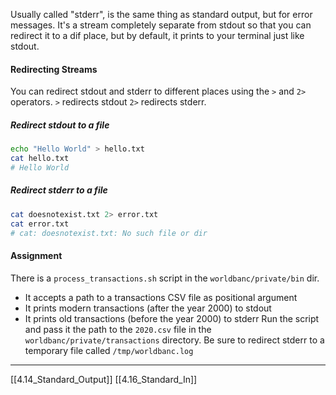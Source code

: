 Usually called "stderr", is the same thing as standard output, but for error messages.
It's a stream completely separate from stdout so that you can redirect it to a dif place, 
but by default, it prints to your terminal just like stdout. 

#### Redirecting Streams
You can redirect stdout and stderr to different places using the ```>``` and ```2>``` operators. 
```>``` redirects stdout
```2>``` redirects stderr.

##### Redirect stdout to a file

``` bash
echo "Hello World" > hello.txt
cat hello.txt
# Hello World
```

##### Redirect stderr to a file

``` bash
cat doesnotexist.txt 2> error.txt
cat error.txt
# cat: doesnotexist.txt: No such file or dir
```

#### Assignment
There is a ```process_transactions.sh``` script in the ```worldbanc/private/bin``` dir.
- It accepts a path to a transactions CSV file as positional argument
- It prints modern transactions (after the year 2000) to stdout
- It prints old transactions (before the year 2000) to stderr
Run the script and pass it the path to the  ```2020.csv``` file in the ```worldbanc/private/transactions``` directory.
Be sure to redirect stderr to a temporary file called ```/tmp/worldbanc.log``` 

---
[[4.14_Standard_Output]]
[[4.16_Standard_In]]